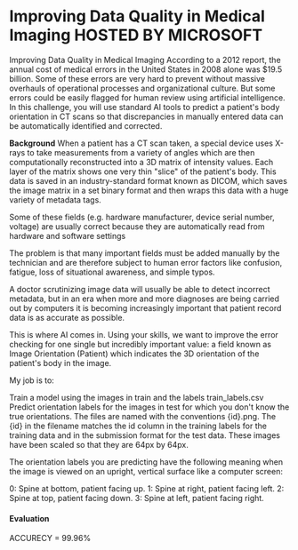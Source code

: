 <h1> Improving Data Quality in Medical Imaging 
HOSTED BY MICROSOFT</h1>


Improving Data Quality in Medical Imaging
According to a 2012 report, the annual cost of medical errors in the United States in 2008 alone was $19.5 billion.
Some of these errors are very hard to prevent without massive overhauls of operational processes and organizational culture. 
But some errors could be easily flagged for human review using artificial intelligence.
In this challenge, you will use standard AI tools to predict a patient's body orientation in CT scans so that discrepancies in manually entered data can be automatically identified and corrected.

<b>Background</b>
When a patient has a CT scan taken, a special device uses X-rays to take measurements from a variety of angles which are then computationally reconstructed into a 3D matrix of intensity values. Each layer of the matrix shows one very thin "slice" of the patient's body. This data is saved in an industry-standard format known as DICOM, which saves the image matrix in a set binary format and then wraps this data with a huge variety of metadata tags.

Some of these fields (e.g. hardware manufacturer, device serial number, voltage) are usually correct because they are automatically read from hardware and software settings

The problem is that many important fields must be added manually by the technician and are therefore subject to human error factors like confusion, fatigue, loss of situational awareness, and simple typos.

A doctor scrutinizing image data will usually be able to detect incorrect metadata, but in an era when more and more diagnoses are being carried out by computers it is becoming increasingly important that patient record data is as accurate as possible.

This is where AI comes in. Using your skills, we want to improve the error checking for one single but incredibly important value: a field known as Image Orientation (Patient) which indicates the 3D orientation of the patient's body in the image.


My job is to:

Train a model using the images in train and the labels train_labels.csv
Predict orientation labels for the images in test for which you don't know the true orientations.
The files are named with the conventions {id}.png. The {id} in the filename matches the id column in the training labels for the training data and in the submission format for the test data. These images have been scaled so that they are 64px by 64px.


The orientation labels you are predicting have the following meaning when the image is viewed on an upright, vertical surface like a computer screen:

0: Spine at bottom, patient facing up.
1: Spine at right, patient facing left.
2: Spine at top, patient facing down.
3: Spine at left, patient facing right.

<h4><b>Evaluation</b></h4>
ACCURECY = 99.96%
